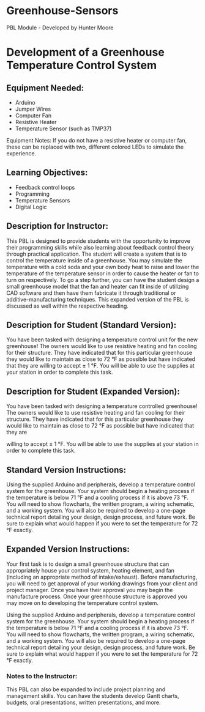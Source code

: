 # Greenhouse-Sensors
PBL Module - Developed by Hunter Moore


# Development of a Greenhouse Temperature Control System

## Equipment Needed:

* Arduino
* Jumper Wires
* Computer Fan
* Resistive Heater
* Temperature Sensor (such as TMP37)

Equipment Notes: If you do not have a resistive heater or computer fan, these can be replaced with two, different colored LEDs to simulate the experience.

## Learning Objectives:

* Feedback control loops
* Programming
* Temperature Sensors
* Digital Logic

## Description for Instructor:

This PBL is designed to provide students with the opportunity to improve their programming skills while also learning about feedback control theory through practical application. The student will create a system that is to control the temperature inside of a greenhouse. You may simulate the temperature with a cold soda and your own body heat to raise and lower the temperature of the temperature sensor in order to cause the heater or fan to turn on respectively. To go a step further, you can have the student design a small greenhouse model that the fan and heater can fit inside of utilizing CAD software and then have them fabricate it through traditional or additive-manufacturing techniques. This expanded version of the PBL is discussed as well within the respective heading.

## Description for Student (Standard Version):

You have been tasked with designing a temperature control unit for the new greenhouse! The owners would like to use resistive heating and fan cooling for their structure. They have indicated that for this particular greenhouse they would like to maintain as close to 72 °F as possible but have indicated that they are willing to accept ± 1 °F. You will be able to use the supplies at your station in order to complete this task.

## Description for Student (Expanded Version):

You have been tasked with designing a temperature controlled greenhouse! The owners would like to use resistive heating and fan cooling for their structure. They have indicated that for this particular greenhouse they would like to maintain as close to 72 °F as possible but have indicated that they are

willing to accept ± 1 °F. You will be able to use the supplies at your station in order to complete this task.

## Standard Version Instructions:

Using the supplied Arduino and peripherals, develop a temperature control system for the greenhouse. Your system should begin a heating process if the temperature is below 71 °F and a cooling process if it is above 73 °F. You will need to show flowcharts, the written program, a wiring schematic, and a working system. You will also be required to develop a one-page technical report detailing your design, design process, and future work. Be sure to explain what would happen if you were to set the temperature for 72 °F exactly.

## Expanded Version Instructions:

Your first task is to design a small greenhouse structure that can appropriately house your control system, heating element, and fan (including an appropriate method of intake/exhaust). Before manufacturing, you will need to get approval of your working drawings from your client and project manager. Once you have their approval you may begin the manufacture process. Once your greenhouse structure is approved you may move on to developing the temperature control system.

Using the supplied Arduino and peripherals, develop a temperature control system for the greenhouse. Your system should begin a heating process if the temperature is below 71 °F and a cooling process if it is above 73 °F. You will need to show flowcharts, the written program, a wiring schematic, and a working system. You will also be required to develop a one-page technical report detailing your design, design process, and future work. Be sure to explain what would happen if you were to set the temperature for 72 °F exactly.

### Notes to the Instructor:

This PBL can also be expanded to include project planning and management skills. You can have the students develop Gantt charts, budgets, oral presentations, written presentations, and more.
